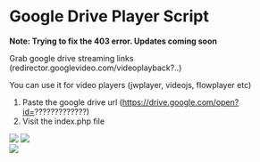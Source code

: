 # Google Drive Player Script

<strong>Note: Trying to fix the 403 error. Updates coming soon</strong>


Grab google drive streaming links (redirector.googlevideo.com/videoplayback?..)

You can use it for video players (jwplayer, videojs, flowplayer etc)

1. Paste the google drive url (https://drive.google.com/open?id=?????????????)
2. Visit the index.php file

<img src="http://i.imgur.com/ofpW2pF.png" />

<img src="http://i.imgur.com/AbIzM80.png" />

<br />
<a href="http://paypal.me/ArdiArtani" target="_blank"><img src="https://www.paypalobjects.com/en_US/i/btn/btn_donate_LG.gif" /></a>
